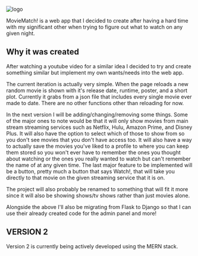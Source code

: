 ![logo](https://i.imgur.com/JE5v1H6.png)

MovieMatch! is a web app that I decided to create after having a hard time with my significant other when trying to figure out what to watch on any given night.

## Why it was created

After watching a youtube video for a similar idea I decided to try and create something similar but implement my own wants/needs into the web app.

The current iteration is actually very simple. When the page reloads a new random movie is shown with it's release date, runtime, poster, and a short plot. Currently it grabs from a json file that includes every single movie ever made to date. There are no other functions other than reloading for now.

In the next version I will be adding/changing/removing some things. Some of the major ones to note would be that it will only show movies from main stream streaming services such as Netflix, Hulu, Amazon Prime, and Disney Plus. It will also have the option to select which of those to show from so you don't see movies that you don't have access too. It will also have a way to actually save the movies you've liked to a profile to where you can keep them stored so you won't ever have to remember the ones you thought about watching or the ones you really wanted to watch but can't remember the name of at any given time. The last major feature to be implemented will be a button, pretty much a button that says Watch!, that will take you directly to that movie on the given streaming service that it is on.

The project will also probably be renamed to something that will fit it more since it will also be showing shows/tv shows rather than just movies alone.

Alongside the above I'll also be migrating from Flask to Django so that I can use their already created code for the admin panel and more!

## VERSION 2

Version 2 is currently being actively developed using the MERN stack.
